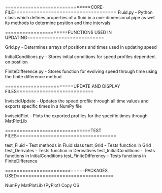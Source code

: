 ==============================CORE-FILE====================================
Fluid.py - Python class which defines properties of a fluid in a
one-dimensional pipe as well its methods to determine position and time 
intervals

======================FUNCTIONS USED IN UPDATING===========================

Grid.py - Determines arrays of positions and times used in updating speed

InitialConditions.py - Stores initial conditions for speed profiles 
dependent on postiion

FiniteDifference.py - Stores function for evolving speed through time using
the finite difference method

========================UPDATE AND DISPLAY FILES===========================

InviscidUpdate - Updates the speed profile through all time values and 
exports specific times in a NumPy file

InviscidPlot - Plots the exported profiles for the specific times through
MatPlotLib

==============================TEST FILES===================================

test_Fluid - Test methods in Fluid slass
test_Grid - Tests function in Grid
test_Derivates - Tests function in Derivatives
test_InitialConditions - Tests functions in InitialConditions
test_FiniteDifferency - Tests functions in FiniteDifference

============================PACKAGES USED==================================

NumPy
MatPlotLib (PyPlot)
Copy
OS

